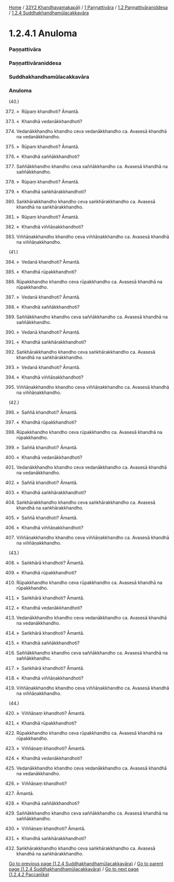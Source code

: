 
[Home](/) / [33Y2 Khandhayamakapāḷi](../../../../33Y2.md) / [1 Paṇṇattivāra](../../../1.md) / [1.2 Paṇṇattivāraniddesa](../../1.2.md) / [1.2.4 Suddhakhandhamūlacakkavāra](../1.2.4.md)

# 1.2.4.1 Anuloma

### Paṇṇattivāra

### Paṇṇattivāraniddesa

### Suddhakhandhamūlacakkavāra

### Anuloma

(40.)

372. »  Rūpaṃ khandhoti? Āmantā.

373. «  Khandhā vedanākkhandhoti?

374. Vedanākkhandho khandho ceva vedanākkhandho ca. Avasesā khandhā na vedanākkhandho.

375. »  Rūpaṃ khandhoti? Āmantā.

376. «  Khandhā saññākkhandhoti?

377. Saññākkhandho khandho ceva saññākkhandho ca. Avasesā khandhā na saññākkhandho.

378. »  Rūpaṃ khandhoti? Āmantā.

379. «  Khandhā saṅkhārakkhandhoti?

380. Saṅkhārakkhandho khandho ceva saṅkhārakkhandho ca. Avasesā khandhā na saṅkhārakkhandho.

381. »  Rūpaṃ khandhoti? Āmantā.

382. «  Khandhā viññāṇakkhandhoti?

383. Viññāṇakkhandho khandho ceva viññāṇakkhandho ca. Avasesā khandhā na viññāṇakkhandho.

(41.)

384. »  Vedanā khandhoti? Āmantā.

385. «  Khandhā rūpakkhandhoti?

386. Rūpakkhandho khandho ceva rūpakkhandho ca. Avasesā khandhā na rūpakkhandho.

387. »  Vedanā khandhoti? Āmantā.

388. «  Khandhā saññākkhandhoti?

389. Saññākkhandho khandho ceva saññākkhandho ca. Avasesā khandhā na saññākkhandho.

390. »  Vedanā khandhoti? Āmantā.

391. «  Khandhā saṅkhārakkhandhoti?

392. Saṅkhārakkhandho khandho ceva saṅkhārakkhandho ca. Avasesā khandhā na saṅkhārakkhandho.

393. »  Vedanā khandhoti? Āmantā.

394. «  Khandhā viññāṇakkhandhoti?

395. Viññāṇakkhandho khandho ceva viññāṇakkhandho ca. Avasesā khandhā na viññāṇakkhandho.

(42.)

396. »  Saññā khandhoti? Āmantā.

397. «  Khandhā rūpakkhandhoti?

398. Rūpakkhandho khandho ceva rūpakkhandho ca. Avasesā khandhā na rūpakkhandho.

399. »  Saññā khandhoti? Āmantā.

400. «  Khandhā vedanākkhandhoti?

401. Vedanākkhandho khandho ceva vedanākkhandho ca. Avasesā khandhā na vedanākkhandho.

402. »  Saññā khandhoti? Āmantā.

403. «  Khandhā saṅkhārakkhandhoti?

404. Saṅkhārakkhandho khandho ceva saṅkhārakkhandho ca. Avasesā khandhā na saṅkhārakkhandho.

405. »  Saññā khandhoti? Āmantā.

406. «  Khandhā viññāṇakkhandhoti?

407. Viññāṇakkhandho khandho ceva viññāṇakkhandho ca. Avasesā khandhā na viññāṇakkhandho.

(43.)

408. »  Saṅkhārā khandhoti? Āmantā.

409. «  Khandhā rūpakkhandhoti?

410. Rūpakkhandho khandho ceva rūpakkhandho ca. Avasesā khandhā na rūpakkhandho.

411. »  Saṅkhārā khandhoti? Āmantā.

412. «  Khandhā vedanākkhandhoti?

413. Vedanākkhandho khandho ceva vedanākkhandho ca. Avasesā khandhā na vedanākkhandho.

414. »  Saṅkhārā khandhoti? Āmantā.

415. «  Khandhā saññākkhandhoti?

416. Saññākkhandho khandho ceva saññākkhandho ca. Avasesā khandhā na saññākkhandho.

417. »  Saṅkhārā khandhoti? Āmantā.

418. «  Khandhā viññāṇakkhandhoti?

419. Viññāṇakkhandho khandho ceva viññāṇakkhandho ca. Avasesā khandhā na viññāṇakkhandho.

(44.)

420. »  Viññāṇaṃ khandhoti? Āmantā.

421. «  Khandhā rūpakkhandhoti?

422. Rūpakkhandho khandho ceva rūpakkhandho ca. Avasesā khandhā na rūpakkhandho.

423. »  Viññāṇaṃ khandhoti? Āmantā.

424. «  Khandhā vedanākkhandhoti?

425. Vedanākkhandho khandho ceva vedanākkhandho ca. Avasesā khandhā na vedanākkhandho.

426. »  Viññāṇaṃ khandhoti?

427. Āmantā.

428. «  Khandhā saññākkhandhoti?

429. Saññākkhandho khandho ceva saññākkhandho ca. Avasesā khandhā na saññākkhandho.

430. »  Viññāṇaṃ khandhoti? Āmantā.

431. «  Khandhā saṅkhārakkhandhoti?

432. Saṅkhārakkhandho khandho ceva saṅkhārakkhandho ca. Avasesā khandhā na saṅkhārakkhandho.

[Go to previous page (1.2.4 Suddhakhandhamūlacakkavāra)](../1.2.4.md) / [Go to parent page (1.2.4 Suddhakhandhamūlacakkavāra)](../1.2.4.md) / [Go to next page (1.2.4.2 Paccanīka)](1.2.4.2.md)


